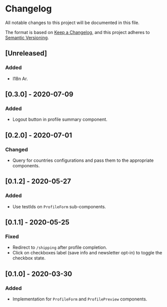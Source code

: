 # Changelog
All notable changes to this project will be documented in this file.

The format is based on [Keep a Changelog](https://keepachangelog.com/en/1.0.0/),
and this project adheres to [Semantic Versioning](https://semver.org/spec/v2.0.0.html).

## [Unreleased]

### Added
- I18n Ar.

## [0.3.0] - 2020-07-09
### Added
- Logout button in profile summary component.

## [0.2.0] - 2020-07-01
### Changed
- Query for countries configurations and pass them to the appropriate components.

## [0.1.2] - 2020-05-27
### Added
- Use testIds on `ProfileForm` sub-components.

## [0.1.1] - 2020-05-25
### Fixed
- Redirect to `/shipping` after profile completion.
- Click on checkboxes label (save info and newsletter opt-in) to toggle the checkbox state.

## [0.1.0] - 2020-03-30
### Added
- Implementation for `ProfileForm` and `ProfilePreview` components.
